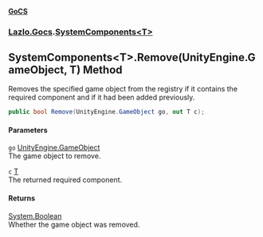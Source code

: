 #### [GoCS](./index.md 'index')
### [Lazlo.Gocs](./Lazlo-Gocs.md 'Lazlo.Gocs').[SystemComponents&lt;T&gt;](./Lazlo-Gocs-SystemComponents-T-.md 'Lazlo.Gocs.SystemComponents&lt;T&gt;')
## SystemComponents&lt;T&gt;.Remove(UnityEngine.GameObject, T) Method
Removes the specified game object from the registry if it contains the required component and if it had been added previously.  
```C#
public bool Remove(UnityEngine.GameObject go, out T c);
```
#### Parameters
<a name='Lazlo-Gocs-SystemComponents-T--Remove(UnityEngine-GameObject_T)-go'></a>
`go` [UnityEngine.GameObject](https://docs.microsoft.com/en-us/dotnet/api/UnityEngine.GameObject 'UnityEngine.GameObject')  
The game object to remove.  
  
<a name='Lazlo-Gocs-SystemComponents-T--Remove(UnityEngine-GameObject_T)-c'></a>
`c` [T](./Lazlo-Gocs-SystemComponents-T-.md#Lazlo-Gocs-SystemComponents-T--T 'Lazlo.Gocs.SystemComponents&lt;T&gt;.T')  
The returned required component.  
  
#### Returns
[System.Boolean](https://docs.microsoft.com/en-us/dotnet/api/System.Boolean 'System.Boolean')  
Whether the game object was removed.  
